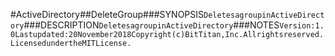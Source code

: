 #ActiveDirectory##DeleteGroup###SYNOPSIS```DeletesagroupinActiveDirectory```###DESCRIPTION```DeletesagroupinActiveDirectory```###NOTES```Version:1.0Lastupdated:20November2018Copyright(c)BitTitan,Inc.Allrightsreserved.LicensedundertheMITLicense.```
